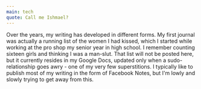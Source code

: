 ```yaml
---
main: tech
quote: Call me Ishmael?
---
```



Over the years, my writing has developed in different forms. My first journal was actually a running list of the women I had kissed, which I started while working at the pro shop my senior year in high school. I remember counting sixteen girls and thinking I was a man-slut. That list will not be posted here, but it currently resides in my Google Docs, updated only when a sudo-relationship goes awry - one of my very few superstitions. I typically like to publish most of my writing in the form of Facebook Notes, but I'm lowly and slowly trying to get away from this.